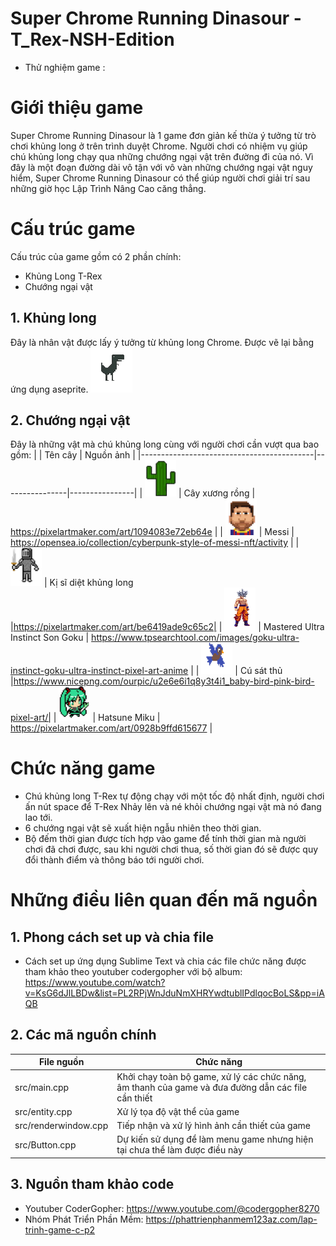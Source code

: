 # Super Chrome Running Dinasour - T_Rex-NSH-Edition


- Thử nghiệm game :


# Giới thiệu game

Super Chrome Running Dinasour là 1 game đơn giản kế thừa ý tưởng từ trò chơi khủng long ở trên trình duyệt Chrome. Người chơi có nhiệm vụ giúp chú khủng long chạy qua những chướng ngại vật trên đường đi của nó. Vì đây là một đoạn đường dài vô tận với vô vàn những chướng ngại vật nguy hiểm, Super Chrome Running Dinasour có thể giúp người chơi giải trí sau những giờ học Lập Trình Nâng Cao căng thẳng.

# Cấu trúc game

Cấu trúc của game gồm có 2 phần chính:

- Khủng Long T-Rex
- Chướng ngại vật
## 1. Khủng long
Đây là nhân vật được lấy ý tưởng từ khủng long Chrome. Được vẽ lại bằng ứng dụng aseprite.
![image](res/gfx/TRex_Standing-removebg.png)

## 2. Chướng ngại vật 
Đây là những vật mà chú khủng long cùng với người chơi cần vượt qua bao gồm:
|                         | Tên cây	     | Nguồn ảnh |
|-------------------------------------------|----------------|----------------|
| <img src="res/gfx/cactus.png" width=50>  |   Cây xương rồng	  | https://pixelartmaker.com/art/1094083e72eb64e |
| <img src="res/gfx/A.png" width=50>  |   Messi	  | https://opensea.io/collection/cyberpunk-style-of-messi-nft/activity |
| <img src="res/gfx/B.png" width=50>  |   Kị sĩ diệt khủng long	  |https://pixelartmaker.com/art/be6419ade9c65c2|
| <img src="res/gfx/C.png" width=50>  |   Mastered Ultra Instinct Son Goku	  | https://www.tpsearchtool.com/images/goku-ultra-instinct-goku-ultra-instinct-pixel-art-anime |
| <img src="res/gfx/D.png" width=50>  |   Cú sát thủ	  |https://www.nicepng.com/ourpic/u2e6e6i1q8y3t4i1_baby-bird-pink-bird-pixel-art/|
| <img src="res/gfx/E.png" width=50>  |   Hatsune Miku	  | https://pixelartmaker.com/art/0928b9ffd615677 |


# Chức năng game
- Chú khủng long T-Rex tự động chạy với một tốc độ nhất định, người chơi ấn nút space để T-Rex Nhảy lên và né khỏi chướng ngại vật mà nó đang lao tới.
- 6 chướng ngại vật sẽ xuất hiện ngẫu nhiên theo thời gian.
- Bộ đếm thời gian được tích hợp vào game để tính thời gian mà người chơi đã chơi được, sau khi người chơi thua, số thời gian đó sẽ được quy đổi thành điểm và thông báo tới người chơi.

# Những điều liên quan đến mã nguồn
## 1. Phong cách set up và chia file
- Cách set up ứng dụng Sublime Text và chia các file chức năng được tham khảo theo youtuber codergopher với bộ album: https://www.youtube.com/watch?v=KsG6dJlLBDw&list=PL2RPjWnJduNmXHRYwdtublIPdlqocBoLS&pp=iAQB
## 2. Các mã nguồn chính
|    File nguồn                     | Chức năng	     |
|-----------------------|----------------|
| src/main.cpp |   Khởi chạy toàn bộ game, xử lý các chức năng, âm thanh của game và đưa đường dẫn các file cần thiết	  |
| src/entity.cpp |   Xử lý tọa độ vật thể của game	  |
| src/renderwindow.cpp |   Tiếp nhận và xử lý hình ảnh cần thiết của game	  |
| src/Button.cpp |   Dự kiến sử dụng để làm menu game nhưng hiện tại chưa thể làm được điều này	  |

## 3. Nguồn tham khảo code
- Youtuber CoderGopher: https://www.youtube.com/@codergopher8270
- Nhóm Phát Triển Phần Mềm: https://phattrienphanmem123az.com/lap-trinh-game-c-p2



















